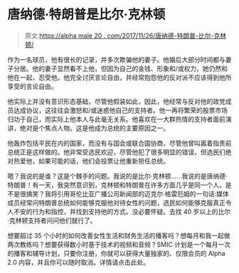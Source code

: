 # 唐纳德·特朗普是比尔·克林顿

> 原文:[https://alpha male 20 . com/2017/11/26/唐纳德-特朗普-比尔-克林顿/](https://alphamale20.com/2017/11/26/donald-trump-bill-clinton/)

作为一名球员，他有很长的记录，并多次欺骗他的妻子。他婚后大部分时间都与妻子分居。他的妻子显然看不上他，但因为自己的金钱、形象和/或权力，她仍然和他在一起，忍受他。他完全讨厌言论自由，并经常抱怨他的反对派不应该得到他所享受的言论自由。

他实际上并没有意识形态基础，尽管他假装如此，因此，他经常与反对他的政党成员达成协议，这往往会激怒和/或迷惑他自己的支持者。他一再将繁荣的股票市场归功于自己，而实际上他本人与此毫无关系。他喜欢在一大群热情的支持者面前演讲，绝对是个焦点人物。这是他成为总统的主要原因之一。

他轰炸包括平民在内的国家，而没有与国会或联合国协商，尽管他曾叫嚣着指责前总统正是这样做的。他非常受选民欢迎，尽管他犯了很多明显的错误，但选民们绝对热爱他，如果可能的话，他们会投票让他重新担任总统。

嗯？我说的是谁？这是个棘手的问题。我说的是比尔·克林顿……我说的是唐纳德·特朗普！有一天，我突然意识到，克林顿和特朗普在许多方面几乎是同一个人。是不是很搞笑？我将引用哥伦比亚广播公司新闻部的迈克尔·格雷厄姆的一句话:媒体成员经常问特朗普总统如何能够克服他对待女性的问题，选民如何能够克服真正令人不安的行为和指控，并找到支持他的方式。没必要怀疑。去找 40 岁以上的比尔·克林顿支持者问问他们就行了。

想要超过 35 个小时的如何改善女性生活和财务生活的播客吗？想每月和我一起做两次教练吗？想要获得数小时基于技术的视频和音频？SMIC 计划是一个每月一次的播客和辅导计划，只要你注册，你就可以获得大量独家的、仅限会员的 Alpha 2.0 内容，并且你可以随时取消。详情请点击此处。